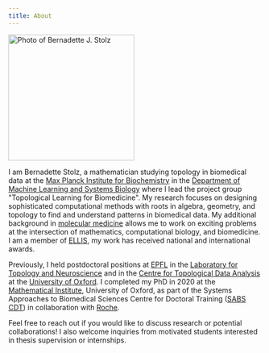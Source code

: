 ```yaml
---
title: About
---
```


<img src="/images/group_fotos/WIS_22_0554_2.jpg" alt="Photo of Bernadette J. Stolz" width="250" />


I am Bernadette Stolz, a mathematician studying topology in biomedical data at the [Max Planck Institute for Biochemistry](https://www.biochem.mpg.de/en) in the [Department of Machine Learning and Systems Biology](https://www.biochem.mpg.de/borgwardt) where I lead the project group "Topological Learning for Biomedicine". My research focuses on designing sophisticated computational methods with roots in algebra, geometry, and topology to find and understand patterns in biomedical data. My additional background in [molecular medicine](https://www.umg.eu/en/study-and-teaching/studieren-an-der-umg/study-programmes/molecular-medicine/#:~:text=The%20basic%20Bachelor's%20degree%20in,invited%20to%20complete%20the%20test.) allows me to work on exciting problems at the intersection of mathematics, computational biology, and biomedicine. I am a member of [ELLIS](https://ellis.eu), my work has received national and international awards.

Previously, I held postdoctoral positions at [EPFL](https://www.epfl.ch/en/) in the [Laboratory for Topology and Neuroscience](https://www.epfl.ch/labs/hessbellwald-lab/) and in the [Centre for Topological Data Analysis](https://www.maths.ox.ac.uk/groups/topological-data-analysis) at the [University of Oxford](https://www.ox.ac.uk). I completed my PhD in 2020 at the [Mathematical Institute](https://www.maths.ox.ac.uk), University of Oxford, as part of the Systems Approaches to Biomedical Sciences Centre for Doctoral Training ([SABS CDT](https://www.sabsr3.ox.ac.uk/home)) in collaboration with [Roche](https://www.roche.ch/en/home).

Feel free to reach out if you would like to discuss research or potential collaborations! I also welcome inquiries from motivated students interested in thesis supervision or internships.
